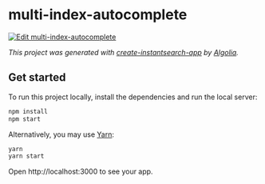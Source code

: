 # multi-index-autocomplete

[![Edit multi-index-autocomplete](https://codesandbox.io/static/img/play-codesandbox.svg)](https://codesandbox.io/s/github/algolia/doc-code-samples/tree/fix-angular-12/angular-instantsearch/multi-index-autocomplete)

_This project was generated with [create-instantsearch-app](https://github.com/algolia/create-instantsearch-app) by [Algolia](https://algolia.com)._

## Get started

To run this project locally, install the dependencies and run the local server:

```sh
npm install
npm start
```

Alternatively, you may use [Yarn](https://http://yarnpkg.com/):

```sh
yarn
yarn start
```

Open http://localhost:3000 to see your app.
